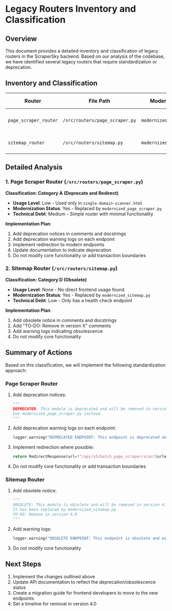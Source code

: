 # Legacy Routers Inventory and Classification

## Overview

This document provides a detailed inventory and classification of legacy routers in the ScraperSky backend. Based on our analysis of the codebase, we have identified several legacy routers that require standardization or deprecation.

## Inventory and Classification

| Router | File Path | Modernized Version | Current Usage | Classification |
|--------|-----------|-------------------|--------------|----------------|
| `page_scraper_router` | `/src/routers/page_scraper.py` | `modernized_page_scraper.py` | Used in `single-domain-scanner.html` | **Category A: Deprecate and Redirect** |
| `sitemap_router` | `/src/routers/sitemap.py` | `modernized_sitemap.py` | No direct frontend usage found | **Category D: Obsolete** |

## Detailed Analysis

### 1. Page Scraper Router (`/src/routers/page_scraper.py`)

**Classification: Category A (Deprecate and Redirect)**

- **Usage Level**: Low - Used only in `single-domain-scanner.html`
- **Modernization Status**: Yes - Replaced by `modernized_page_scraper.py`
- **Technical Debt**: Medium - Simple router with minimal functionality

**Implementation Plan**:
1. Add deprecation notices in comments and docstrings
2. Add deprecation warning logs on each endpoint
3. Implement redirection to modern endpoints
4. Update documentation to indicate deprecation
5. Do not modify core functionality or add transaction boundaries

### 2. Sitemap Router (`/src/routers/sitemap.py`)

**Classification: Category D (Obsolete)**

- **Usage Level**: None - No direct frontend usage found
- **Modernization Status**: Yes - Replaced by `modernized_sitemap.py`
- **Technical Debt**: Low - Only has a health check endpoint

**Implementation Plan**:
1. Add obsolete notice in comments and docstrings
2. Add "TO-DO: Remove in version X" comments
3. Add warning logs indicating obsolescence
4. Do not modify core functionality

## Summary of Actions

Based on this classification, we will implement the following standardization approach:

### Page Scraper Router

1. Add deprecation notices:
   ```python
   """
   DEPRECATED: This module is deprecated and will be removed in version 4.0.
   Use modernized_page_scraper.py instead.
   """
   ```

2. Add deprecation warning logs on each endpoint:
   ```python
   logger.warning("DEPRECATED ENDPOINT: This endpoint is deprecated and will be removed in version 4.0. Use /api/v3/batch_page_scraper instead.")
   ```

3. Implement redirection where possible:
   ```python
   return RedirectResponse(url=f"/api/v3/batch_page_scraper/scan?{urlencode(data)}")
   ```

4. Do not modify core functionality or add transaction boundaries

### Sitemap Router

1. Add obsolete notice:
   ```python
   """
   OBSOLETE: This module is obsolete and will be removed in version 4.0.
   It has been replaced by modernized_sitemap.py.
   TO-DO: Remove in version 4.0
   """
   ```

2. Add warning logs:
   ```python
   logger.warning("OBSOLETE ENDPOINT: This endpoint is obsolete and will be removed in version 4.0.")
   ```

3. Do not modify core functionality

## Next Steps

1. Implement the changes outlined above
2. Update API documentation to reflect the deprecation/obsolescence status
3. Create a migration guide for frontend developers to move to the new endpoints
4. Set a timeline for removal in version 4.0
